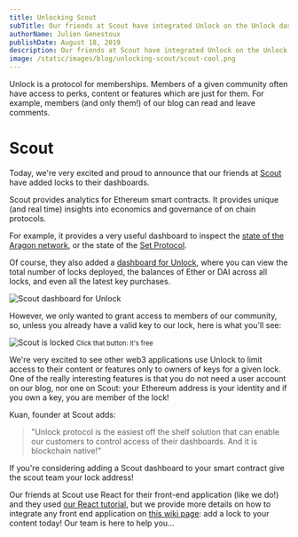```yaml
---
title: Unlocking Scout
subTitle: Our friends at Scout have integrated Unlock on the Unlock dashboard. Here's how it works
authorName: Julien Genestoux
publishDate: August 18, 2019
description: Our friends at Scout have integrated Unlock on the Unlock dashboard. Here's how it works
image: /static/images/blog/unlocking-scout/scout-cool.png
---
```


Unlock is a protocol for memberships. Members of a given community often have access to perks, content or features which are just for them. For example, members (and only them!) of our blog can read and leave comments.

# Scout

Today, we're very excited and proud to announce that our friends at [Scout](https://scout.cool/) have added locks to their dashboards.

Scout provides analytics for Ethereum smart contracts. It provides unique (and real time) insights into economics and governance of on chain protocols.

For example, it provides a very useful dashboard to inspect the [state of the Aragon network](https://scout.cool/aragon/mainnet), or the state of the [Set Protocol](https://scout.cool/setprotocol/mainnet).

Of course, they also added a [dashboard for Unlock](https://scout.cool/unlockprotocol/mainnet), where you can view the total number of locks deployed, the balances of Ether or DAI across all locks, and even all the latest key purchases.

![Scout dashboard for Unlock](/static/images/blog/unlocking-scout/unlock-scout-dashboard.png)

However, we only wanted to grant access to members of our community, so, unless you already have a valid key to our lock, here is what you'll see:

![Scout is locked](/static/images/blog/unlocking-scout/scout-locked.png)
<small>Click that button: it's free</small>

We're very excited to see other web3 applications use Unlock to limit access to their content or features only to owners of keys for a given lock.
One of the really interesting features is that you do not need a user account on our blog, nor one on Scout: your Ethereum address is your identity and if you own a key, you are member of the lock!

Kuan, founder at Scout adds:

> "Unlock protocol is the easiest off the shelf solution that can enable our customers to control access of their dashboards. And it is blockchain native!"

If you're considering adding a Scout dashboard to your smart contract give the scout team your lock address!

Our friends at Scout use React for their front-end application (like we do!) and they used [our React tutorial](/blog/integratating-unlock-react), but we provide more details on how to integrate any front end application on [this wiki page](https://github.com/unlock-protocol/unlock/wiki/Integrating-Unlock-on-your-site): add a lock to your content today! Our team is here to help you...
